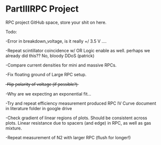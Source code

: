 # PartIIIRPC Project
RPC project GitHub space, store your shit on here.

Todo:

-Error in breakdown_voltage, is it really +/ 3.5 V ….

-Repeat scintillator coincidence w/ OR Logic enable as well. perhaps we already did this?? No, bloody DDoS (patrick)

-Compare current densities for mini and massive RPCs.

-Fix floating ground of Large RPC setup.

-̶F̶l̶i̶p̶ p̶o̶l̶a̶r̶i̶t̶y̶ o̶f̶ v̶o̶l̶t̶a̶g̶e̶ (̶i̶f̶ p̶o̶s̶s̶i̶b̶l̶e̶?̶)̶

-Why are we expecting an exponential fit...

-Try and repeat efficiency measurement produced RPC IV Curve document in literature folder in google drive

-Check gradient of linear regions of plots. Should be consistent across plots. Linear resistance due to spacers (and edge) in RPC, as well as gas mixture.

-Repeat measurement of N2 with larger RPC (flush for longer!)
